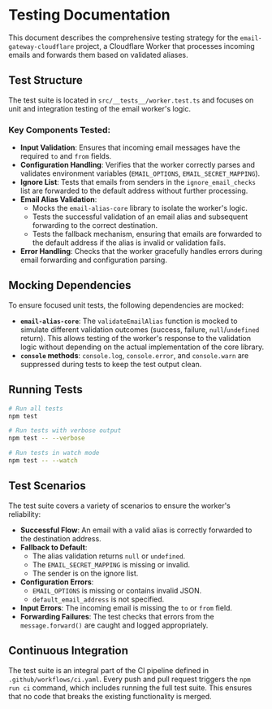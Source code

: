 # Testing Documentation

This document describes the comprehensive testing strategy for the `email-gateway-cloudflare` project, a Cloudflare Worker that processes incoming emails and forwards them based on validated aliases.

## Test Structure

The test suite is located in `src/__tests__/worker.test.ts` and focuses on unit and integration testing of the email worker's logic.

### Key Components Tested:

-   **Input Validation**: Ensures that incoming email messages have the required `to` and `from` fields.
-   **Configuration Handling**: Verifies that the worker correctly parses and validates environment variables (`EMAIL_OPTIONS`, `EMAIL_SECRET_MAPPING`).
-   **Ignore List**: Tests that emails from senders in the `ignore_email_checks` list are forwarded to the default address without further processing.
-   **Email Alias Validation**:
    -   Mocks the `email-alias-core` library to isolate the worker's logic.
    -   Tests the successful validation of an email alias and subsequent forwarding to the correct destination.
    -   Tests the fallback mechanism, ensuring that emails are forwarded to the default address if the alias is invalid or validation fails.
-   **Error Handling**: Checks that the worker gracefully handles errors during email forwarding and configuration parsing.

## Mocking Dependencies

To ensure focused unit tests, the following dependencies are mocked:

-   **`email-alias-core`**: The `validateEmailAlias` function is mocked to simulate different validation outcomes (success, failure, `null`/`undefined` return). This allows testing of the worker's response to the validation logic without depending on the actual implementation of the core library.
-   **`console` methods**: `console.log`, `console.error`, and `console.warn` are suppressed during tests to keep the test output clean.

## Running Tests

```bash
# Run all tests
npm test

# Run tests with verbose output
npm test -- --verbose

# Run tests in watch mode
npm test -- --watch
```

## Test Scenarios

The test suite covers a variety of scenarios to ensure the worker's reliability:

-   **Successful Flow**: An email with a valid alias is correctly forwarded to the destination address.
-   **Fallback to Default**:
    -   The alias validation returns `null` or `undefined`.
    -   The `EMAIL_SECRET_MAPPING` is missing or invalid.
    -   The sender is on the ignore list.
-   **Configuration Errors**:
    -   `EMAIL_OPTIONS` is missing or contains invalid JSON.
    -   `default_email_address` is not specified.
-   **Input Errors**: The incoming email is missing the `to` or `from` field.
-   **Forwarding Failures**: The test checks that errors from the `message.forward()` are caught and logged appropriately.

## Continuous Integration

The test suite is an integral part of the CI pipeline defined in `.github/workflows/ci.yaml`. Every push and pull request triggers the `npm run ci` command, which includes running the full test suite. This ensures that no code that breaks the existing functionality is merged.
